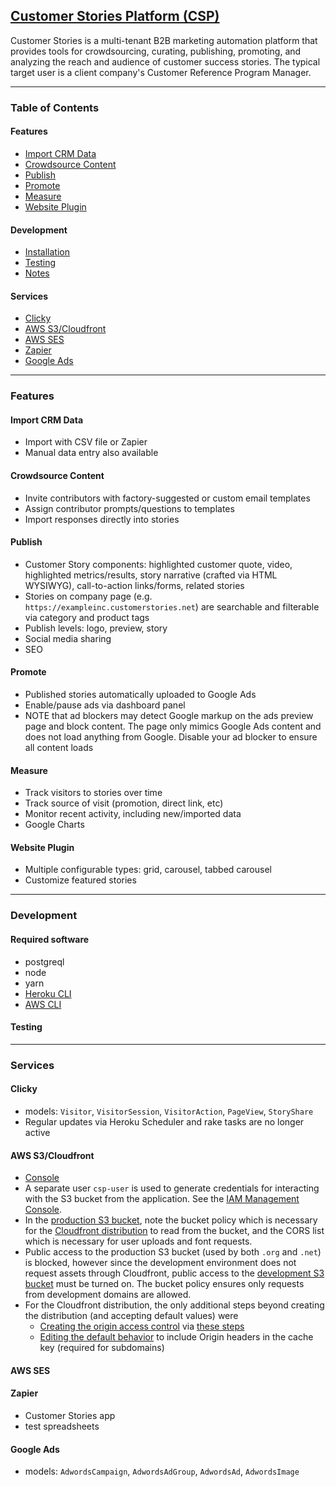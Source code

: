 ## [Customer Stories Platform (CSP)](https://customerstories.net)

Customer Stories is a multi-tenant B2B marketing automation platform that provides tools for crowdsourcing, curating, publishing, promoting, and analyzing the reach and audience of customer success stories. The typical target user is a client company's Customer Reference Program Manager.

<hr>

### Table of Contents

#### Features
- [Import CRM Data](#import)
- [Crowdsource Content](#crowdsource)
- [Publish](#publish)
- [Promote](#promote)
- [Measure](#measure)
- [Website Plugin](#website-plugin)

#### Development
- [Installation](#installation)
- [Testing](#testing)
- [Notes](#notes)

#### Services
- [Clicky](#clicky)
- [AWS S3/Cloudfront](#aws-s3)
- [AWS SES](#aws-ses)
- [Zapier](#zapier)
- [Google Ads](#google-ads)

<hr>

<!-- <a name="features"></a> -->

### Features 

<a name="import"></a>

#### Import CRM Data
- Import with CSV file or Zapier
- Manual data entry also available

<a name="crowdsource"></a>

#### Crowdsource Content
- Invite contributors with factory-suggested or custom email templates
- Assign contributor prompts/questions to templates
- Import responses directly into stories

<a name="publish"></a>

#### Publish
- Customer Story components: highlighted customer quote, video, highlighted metrics/results, story narrative (crafted via HTML WYSIWYG), call-to-action links/forms, related stories
- Stories on company page (e.g. `https://exampleinc.customerstories.net`) are searchable and filterable via category and product tags
- Publish levels: logo, preview, story
- Social media sharing
- SEO

<a name="promote"></a>

#### Promote
- Published stories automatically uploaded to Google Ads
- Enable/pause ads via dashboard panel
- NOTE that ad blockers may detect Google markup on the ads preview page and block content. The page only mimics Google Ads content and does not load anything from Google. Disable your ad blocker to ensure all content loads

<a name="measure"></a>

#### Measure
- Track visitors to stories over time
- Track source of visit (promotion, direct link, etc)
- Monitor recent activity, including new/imported data 
- Google Charts

<a name="website-plugin"></a>

#### Website Plugin 
- Multiple configurable types: grid, carousel, tabbed carousel
- Customize featured stories

<!-- <a name="development"></a> -->

<hr>

### Development

#### Required software
- postgreql
- node
- yarn
- [Heroku CLI](https://devcenter.heroku.com/articles/heroku-cli)
- [AWS CLI](https://docs.aws.amazon.com/cli/latest/userguide/getting-started-install.html)

<a name="testing"></a>

#### Testing

<hr>

### Services

<a name="clicky"></a>

#### Clicky
- models: `Visitor`, `VisitorSession`, `VisitorAction`, `PageView`, `StoryShare`
- Regular updates via Heroku Scheduler and rake tasks are no longer active

<a name="aws-s3"></a>

#### AWS S3/Cloudfront
- [Console](https://us-west-1.console.aws.amazon.com/console/home?region=us-west-1)
- A separate user `csp-user` is used to generate credentials for interacting with the S3 bucket from the application. See the [IAM Management Console](https://us-east-1.console.aws.amazon.com/iamv2/home?region=us-east-1#/users).
- In the [production S3 bucket](https://s3.console.aws.amazon.com/s3/buckets/csp-prod-assets?region=us-west-1&tab=objects&tab=permissions), note the bucket policy which is necessary for the [Cloudfront distribution](https://us-east-1.console.aws.amazon.com/cloudfront/v3/home?region=us-west-1#/distributions/E3F8UC3PNEEQNK/origins) to read from the bucket, and the CORS list which is necessary for user uploads and font requests.
- Public access to the production S3 bucket (used by both `.org` and `.net`) is blocked, however since the development environment does not request assets through Cloudfront, public access to the [development S3 bucket](https://s3.console.aws.amazon.com/s3/buckets/csp-dev-assets?region=us-west-1&tab=permissions) must be turned on. The bucket policy ensures only requests from development domains are allowed.
- For the Cloudfront distribution, the only additional steps beyond creating the distribution (and accepting default values) were 
  - [Creating the origin access control](https://us-east-1.console.aws.amazon.com/cloudfront/v3/home?region=us-west-1#/originAccess) via [these steps](https://docs.aws.amazon.com/AmazonCloudFront/latest/DeveloperGuide/private-content-restricting-access-to-s3.html)
  - [Editing the default behavior](https://us-east-1.console.aws.amazon.com/cloudfront/v3/home?region=us-west-1#/distributions/E3F8UC3PNEEQNK/behaviors/0/edit) to include Origin headers in the cache key (required for subdomains)


<a name="aws-ses"></a>

#### AWS SES

<a name="zapier"></a>

#### Zapier
- Customer Stories app
- test spreadsheets

<a name="google-ads"></a>

#### Google Ads
- models: `AdwordsCampaign`, `AdwordsAdGroup`, `AdwordsAd`, `AdwordsImage`

<a name="heroku-scheduler"></a>
